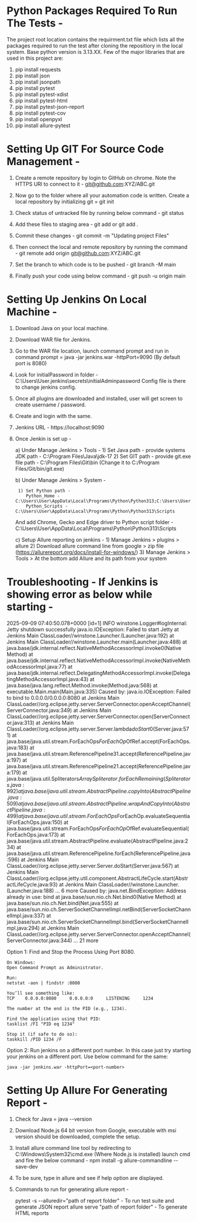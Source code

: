 # Python Packages Required To Run The Tests -

The project root location contains the requirment.txt file which lists all the packages required to run the test after cloning the repositiory in the local system. Base python version is 3.13.XX.
Few of the major libraries that are used in this project are:

1) pip install requests
3) pip install json
4) pip install jsonpath
5) pip install pytest
6) pip install pytest-xdist
7) pip install pytest-html
8) pip install pytest-json-report
9) pip install pytest-cov
10) pip install openpyxl
11) pip install allure-pytest



# Setting Up GIT For Source Code Management -

1) Create a remote repository by login to GitHub on chrome. 
   Note the HTTPS URl to connect to it - git@github.com:XYZ/ABC.git

2) Now go to the folder where all your automation code is written.
   Create a local repository by initializing git = git init

3) Check status of untracked file by running below command - 
   git status
4) Add these files to staging area - 
   git add <filename> or git add .
5) Commit these changes -
   git commit -m "Updating project Files"
6) Then connect the local and remote repository by running the command - 
   git remote add origin git@github.com:XYZ/ABC.git
7) Set the branch to which code is to be pushed - 
   git branch -M main
8) Finally push your code using below command - 
   git push -u origin main

# Setting Up Jenkins On Local Machine -

1) Download Java on your local machine.
2) Download WAR file for Jenkins.
3) Go to the WAR file location, launch command prompt and run in command prompt = java -jar jenkins.war -httpPort=9090 (By default port is 8080)

4) Look for initialPassword in folder - C:\Users\User\.jenkins\secrets\initialAdminpassword
   Config file is there to change jenkins config.

5) Once all plugins are downloaded and installed, user will get screen to create username / password.
6) Create and login with the same.

7) Jenkins URL - https://localhost:9090

8) Once Jenkin is set up - 

    a) Under Manage Jenkins > Tools - 
        1) Set Java path - provide systems JDK path - C:\Program Files\Java\jdk-17
        2) Set GIT path - provide git.exe file path - C:\Program Files\Git\bin (Change it to C:/Program Files/Git/bin/git.exe)

    b) Under Manage Jenkins > System -

        1) Set Python path - 
           Python_Home - C:\Users\User\AppData\Local\Programs\Python\Python313;C:\Users\User\AppData\Local\Programs\Python\Python313\Scripts
           Python_Scripts - C:\Users\User\AppData\Local\Programs\Python\Python313\Scripts
     And add Chrome, Gecko and Edge driver to Python script folder - C:\Users\User\AppData\Local\Programs\Python\Python313\Scripts

    c) Setup Allure reporting on jenkins - 
       1) Manage Jenkins > plugins > allure
       2) Download allure command line from google > zip file (https://allurereport.org/docs/install-for-windows/)
       3) Manage Jenkins > Tools > At the bottom add Allure and its path from your system

# Troubleshooting - If Jenkins is showing error as below while starting  -

2025-09-09 07:40:50.078+0000 [id=1]     INFO    winstone.Logger#logInternal: Jetty shutdown successfully
java.io.IOException: Failed to start Jetty
        at Jenkins Main ClassLoader//winstone.Launcher.<init>(Launcher.java:192)
        at Jenkins Main ClassLoader//winstone.Launcher.main(Launcher.java:488)
        at java.base/jdk.internal.reflect.NativeMethodAccessorImpl.invoke0(Native Method)
        at java.base/jdk.internal.reflect.NativeMethodAccessorImpl.invoke(NativeMethodAccessorImpl.java:77)
        at java.base/jdk.internal.reflect.DelegatingMethodAccessorImpl.invoke(DelegatingMethodAccessorImpl.java:43)
        at java.base/java.lang.reflect.Method.invoke(Method.java:568)
        at executable.Main.main(Main.java:335)
Caused by: java.io.IOException: Failed to bind to 0.0.0.0/0.0.0.0:8080
        at Jenkins Main ClassLoader//org.eclipse.jetty.server.ServerConnector.openAcceptChannel(ServerConnector.java:349)
        at Jenkins Main ClassLoader//org.eclipse.jetty.server.ServerConnector.open(ServerConnector.java:313)
        at Jenkins Main ClassLoader//org.eclipse.jetty.server.Server.lambda$doStart$0(Server.java:571)
        at java.base/java.util.stream.ForEachOps$ForEachOp$OfRef.accept(ForEachOps.java:183)
        at java.base/java.util.stream.ReferencePipeline$3$1.accept(ReferencePipeline.java:197)
        at java.base/java.util.stream.ReferencePipeline$2$1.accept(ReferencePipeline.java:179)
        at java.base/java.util.Spliterators$ArraySpliterator.forEachRemaining(Spliterators.java:992)
        at java.base/java.util.stream.AbstractPipeline.copyInto(AbstractPipeline.java:509)
        at java.base/java.util.stream.AbstractPipeline.wrapAndCopyInto(AbstractPipeline.java:499)
        at java.base/java.util.stream.ForEachOps$ForEachOp.evaluateSequential(ForEachOps.java:150)
        at java.base/java.util.stream.ForEachOps$ForEachOp$OfRef.evaluateSequential(ForEachOps.java:173)
        at java.base/java.util.stream.AbstractPipeline.evaluate(AbstractPipeline.java:234)
        at java.base/java.util.stream.ReferencePipeline.forEach(ReferencePipeline.java:596)
        at Jenkins Main ClassLoader//org.eclipse.jetty.server.Server.doStart(Server.java:567)
        at Jenkins Main ClassLoader//org.eclipse.jetty.util.component.AbstractLifeCycle.start(AbstractLifeCycle.java:93)
        at Jenkins Main ClassLoader//winstone.Launcher.<init>(Launcher.java:188)
        ... 6 more
Caused by: java.net.BindException: Address already in use: bind
        at java.base/sun.nio.ch.Net.bind0(Native Method)
        at java.base/sun.nio.ch.Net.bind(Net.java:555)
        at java.base/sun.nio.ch.ServerSocketChannelImpl.netBind(ServerSocketChannelImpl.java:337)
        at java.base/sun.nio.ch.ServerSocketChannelImpl.bind(ServerSocketChannelImpl.java:294)
        at Jenkins Main ClassLoader//org.eclipse.jetty.server.ServerConnector.openAcceptChannel(ServerConnector.java:344)
        ... 21 more

Option 1: Find and Stop the Process Using Port 8080.

    On Windows:
    Open Command Prompt as Administrator.

    Run:
    netstat -aon | findstr :8080

    You’ll see something like:
    TCP    0.0.0.0:8080     0.0.0.0:0     LISTENING     1234

    The number at the end is the PID (e.g., 1234).

    Find the application using that PID:
    tasklist /FI "PID eq 1234"

    Stop it (if safe to do so):
    taskkill /PID 1234 /F

Option 2: Run jenkins on a different port number.
    In this case just try starting your jenkins on a different port. Use below command for the same:

    java -jar jenkins.war -httpPort=<port-number>

# Setting Up Allure For Generating Report -

1) Check for Java = java --version
2) Download Node.js 64 bit version from Google, executable with msi version should be downloaded, complete the setup.
3) Install allure command line tool by redirecting to C:\Windows\System32\cmd.exe (Where Node.js is installed) launch cmd and fire the below command -
   npm install -g allure-commandline --save-dev

4) To be sure, type in allure and see if help option are displayed.

5) Commands to run for generating allure report -

   pytest -s --alluredir="path of report folder" - To run test suite and generate JSON report
   allure serve "path of report folder" - To generate HTML reports
